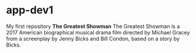# app-dev1
My first repository
**The Greatest Showman** The Greatest Showman is a 2017 American biographical musical drama film directed by Michael Gracey from a screenplay by Jenny Bicks and Bill Condon, based on a story by Bicks.
